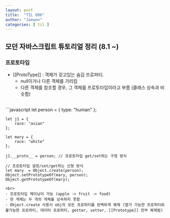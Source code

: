 ```yaml
---
layout: post
title:  "TIL 006"
author: "Jaewon"
categories: [ til ]
---
```



## 모던 자바스크립트 튜토리얼 정리 (8.1 ~)

### 프로토타입
- [[ProtoType]] : 객체가 갖고있는 숨김 프로퍼티.
    - null이거나 다른 객체를 가리킴
    - 다른 객체를 참조할 경우, 그 객체를 프로토타입이라고 부름 (클래스 상속과 비슷함)
    
<br>
```javascript
    let person = {
        type: "human"
    };

    let j1 = {
        race: "asian"
    };

    let mary = {
        race: "white"
    };

    j1.__proto__ = person; // 프로토타입 get/set하는 구형 방식

    // 프로토타입 설정/set/get하는 신형 방식
    let mary  = Object.create(person); 
    Object.setPrototypeOf(mary, person);
    Object.getPrototypeOf(mary);
```
<br>
- 프로토타입 체이닝이 가능 (apple -> fruit -> food)
- 한 객체는 두 개의 객체를 상속하지 못함
- Object.create 사용시 obj의 모든 프로퍼티를 완벽하게 복제 (열거 가능한 프로퍼티와 불가능한 프로퍼티, 데이터 프로퍼티, getter, setter, [[Prototype]] 전부 복제됨)